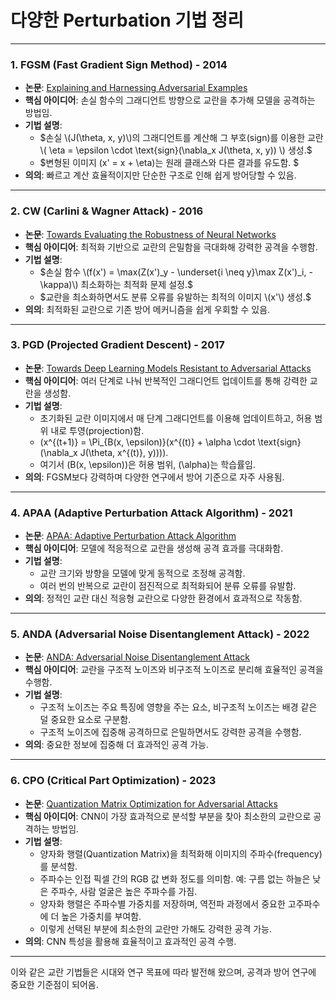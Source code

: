 # 다양한 Perturbation 기법 정리

---

### 1. **FGSM (Fast Gradient Sign Method) - 2014**  
- **논문**: [Explaining and Harnessing Adversarial Examples](https://arxiv.org/abs/1412.6572)  
- **핵심 아이디어**: 손실 함수의 그래디언트 방향으로 교란을 추가해 모델을 공격하는 방법임.  
- **기법 설명**:  
  - $손실 \(J(\theta, x, y)\)의 그래디언트를 계산해 그 부호(sign)를 이용한 교란 \( \eta = \epsilon \cdot \text{sign}(\nabla_x J(\theta, x, y)) \) 생성.$  
  - $변형된 이미지 \(x' = x + \eta\)는 원래 클래스와 다른 결과를 유도함.  $
- **의의**: 빠르고 계산 효율적이지만 단순한 구조로 인해 쉽게 방어당할 수 있음.

---

### 2. **CW (Carlini & Wagner Attack) - 2016**  
- **논문**: [Towards Evaluating the Robustness of Neural Networks](https://arxiv.org/abs/1608.04644)  
- **핵심 아이디어**: 최적화 기반으로 교란의 은밀함을 극대화해 강력한 공격을 수행함.  
- **기법 설명**:  
  - $손실 함수 \(f(x') = \max(Z(x')_y - \underset{i \neq y}\max Z(x')_i, -\kappa)\) 최소화하는 최적화 문제 설정.$  
  - $교란을 최소화하면서도 분류 오류를 유발하는 최적의 이미지 \(x'\) 생성.$  
- **의의**: 최적화된 교란으로 기존 방어 메커니즘을 쉽게 우회할 수 있음.

---

### 3. **PGD (Projected Gradient Descent) - 2017**  
- **논문**: [Towards Deep Learning Models Resistant to Adversarial Attacks](https://arxiv.org/abs/1706.06083)  
- **핵심 아이디어**: 여러 단계로 나눠 반복적인 그래디언트 업데이트를 통해 강력한 교란을 생성함.  
- **기법 설명**:  
  - 초기화된 교란 이미지에서 매 단계 그래디언트를 이용해 업데이트하고, 허용 범위 내로 투영(projection)함.  
  - \(x^{(t+1)} = \Pi_{B(x, \epsilon)}(x^{(t)} + \alpha \cdot \text{sign}(\nabla_x J(\theta, x^{(t)}, y)))\).  
  - 여기서 \(B(x, \epsilon)\)은 허용 범위, \(\alpha\)는 학습률임.  
- **의의**: FGSM보다 강력하며 다양한 연구에서 방어 기준으로 자주 사용됨.

---

### 4. **APAA (Adaptive Perturbation Attack Algorithm) - 2021**  
- **논문**: [APAA: Adaptive Perturbation Attack Algorithm](https://arxiv.org/abs/2111.13841)  
- **핵심 아이디어**: 모델에 적응적으로 교란을 생성해 공격 효과를 극대화함.  
- **기법 설명**:  
  - 교란 크기와 방향을 모델에 맞게 동적으로 조정해 공격함.  
  - 여러 번의 반복으로 교란이 점진적으로 최적화되어 분류 오류를 유발함.  
- **의의**: 정적인 교란 대신 적응형 교란으로 다양한 환경에서 효과적으로 작동함.

---

### 5. **ANDA (Adversarial Noise Disentanglement Attack) - 2022**  
- **논문**: [ANDA: Adversarial Noise Disentanglement Attack](https://arxiv.org/abs/2209.11964)  
- **핵심 아이디어**: 교란을 구조적 노이즈와 비구조적 노이즈로 분리해 효율적인 공격을 수행함.  
- **기법 설명**:  
  - 구조적 노이즈는 주요 특징에 영향을 주는 요소, 비구조적 노이즈는 배경 같은 덜 중요한 요소로 구분함.  
  - 구조적 노이즈에 집중해 공격하므로 은밀하면서도 강력한 공격을 수행함.  
- **의의**: 중요한 정보에 집중해 더 효과적인 공격 가능.

---

### 6. **CPO (Critical Part Optimization) - 2023**  
- **논문**: [Quantization Matrix Optimization for Adversarial Attacks](https://arxiv.org/abs/2312.06199)  
- **핵심 아이디어**: CNN이 가장 효과적으로 분석할 부분을 찾아 최소한의 교란으로 공격하는 방법임.  
- **기법 설명**:  
  - 양자화 행렬(Quantization Matrix)을 최적화해 이미지의 주파수(frequency)를 분석함.  
  - 주파수는 인접 픽셀 간의 RGB 값 변화 정도를 의미함. 예: 구름 없는 하늘은 낮은 주파수, 사람 얼굴은 높은 주파수를 가짐.  
  - 양자화 행렬은 주파수별 가중치를 저장하며, 역전파 과정에서 중요한 고주파수에 더 높은 가중치를 부여함.  
  - 이렇게 선택된 부분에 최소한의 교란만 가해도 강력한 공격 가능.  
- **의의**: CNN 특성을 활용해 효율적이고 효과적인 공격 수행.

---

이와 같은 교란 기법들은 시대와 연구 목표에 따라 발전해 왔으며, 공격과 방어 연구에 중요한 기준점이 되어옴.
